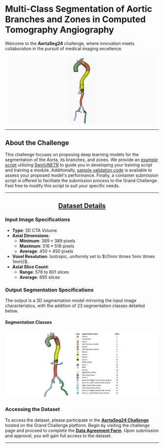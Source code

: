<h1>Multi-Class Segmentation of Aortic Branches and Zones in Computed Tomography Angiography</h1>

Welcome to the **AortaSeg24** challenge, where innovation meets collaboration in the pursuit of medical imaging excellence.

![Segmentation Demo](./assets/segmentation_demo.gif)


---

<h2>About the Challenge</h2>

This challenge focuses on proposing deep learning models for the segmentation of the Aorta, its branches, and zones. We provide an [example script](https://github.com/ImranNust/AortaSeg24_Duplicate/tree/main/training) utilizing [SwinUNETR](https://arxiv.org/abs/2201.01266) to guide you in developing your training script and training a module. Additionally, [sample validation code](https://github.com/ImranNust/AortaSeg24_Duplicate/tree/main/validation) is available to assess your proposed model's performance. Finally, a container submission script is offered to facilitate the submission process to the Grand Challenge. Feel free to modify this script to suit your specific needs.

---

<h2><u><center> Dataset Details </center></u></h2>

### Input Image Specifications
- **Type**: 3D CTA Volume
- **Axial Dimensions**: 
  - **Minimum**: $389\times389$ pixels
  - **Maximum**: $516\times516$ pixels
  - **Average**: $450\times450$ pixels
- **Voxel Resolution**: Isotropic, uniformly set to $\(1mm \times 1mm \times 1mm\)$.
- **Axial Slice Count**: 
  - **Range**: 578 to 801 slices
  - **Average**: 695 slices

### Output Segmentation Specifications
The output is a 3D segmentation model mirroring the input image characteristics, with the addition of 23 segmentation classes detailed below.

#### Segmentation Classes

![Details of the Segmentation Labels](assets/Segmentation_Details.PNG)

### Accessing the Dataset

To access the dataset, please participate in the **[AortaSeg24 Challenge](https://aortaseg24.grand-challenge.org/)** hosted on the Grand Challenge platform. Begin by visiting the challenge page and proceed to complete the **[Data Agreement Form](https://aortaseg24.grand-challenge.org/dataset-access-information/)**. Upon submission and approval, you will gain full access to the dataset.

---
